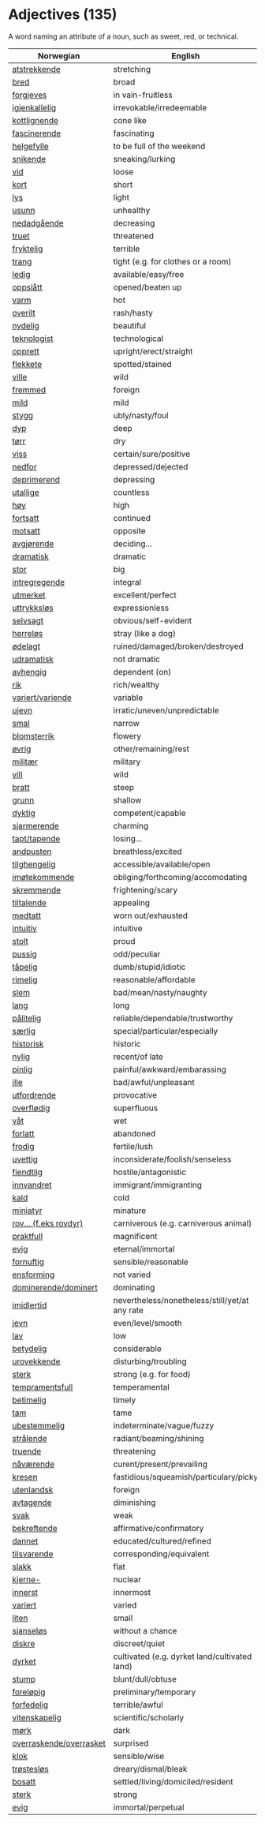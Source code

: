 # Adjectives (135)

A word naming an attribute of a noun, such as sweet, red, or technical.

| Norwegian | English |
| --- | --- |
| [atstrekkende](https://www.ordnett.no/search?language=no&phrase=atstrekkende) | stretching |
| [bred](https://www.ordnett.no/search?language=no&phrase=bred) | broad |
| [forgjeves](https://www.ordnett.no/search?language=no&phrase=forgjeves) | in vain-fruitless |
| [igjenkallelig](https://www.ordnett.no/search?language=no&phrase=igjenkallelig) | irrevokable/irredeemable |
| [kottlignende](https://www.ordnett.no/search?language=no&phrase=kottlignende) | cone like |
| [fascinerende](https://www.ordnett.no/search?language=no&phrase=fascinerende) | fascinating |
| [helgefylle](https://www.ordnett.no/search?language=no&phrase=helgefylle) | to be full of the weekend |
| [snikende](https://www.ordnett.no/search?language=no&phrase=snikende) | sneaking/lurking |
| [vid](https://www.ordnett.no/search?language=no&phrase=vid) | loose |
| [kort](https://www.ordnett.no/search?language=no&phrase=kort) | short |
| [lys](https://www.ordnett.no/search?language=no&phrase=lys) | light |
| [usunn](https://www.ordnett.no/search?language=no&phrase=usunn) | unhealthy |
| [nedadgående](https://www.ordnett.no/search?language=no&phrase=nedadgående) | decreasing |
| [truet](https://www.ordnett.no/search?language=no&phrase=truet) | threatened |
| [fryktelig](https://www.ordnett.no/search?language=no&phrase=fryktelig) | terrible |
| [trang](https://www.ordnett.no/search?language=no&phrase=trang) | tight (e.g. for clothes or a room) |
| [ledig](https://www.ordnett.no/search?language=no&phrase=ledig) | available/easy/free |
| [oppslått](https://www.ordnett.no/search?language=no&phrase=oppslått) | opened/beaten up |
| [varm](https://www.ordnett.no/search?language=no&phrase=varm) | hot |
| [overilt](https://www.ordnett.no/search?language=no&phrase=overilt) | rash/hasty |
| [nydelig](https://www.ordnett.no/search?language=no&phrase=nydelig) | beautiful |
| [teknologist](https://www.ordnett.no/search?language=no&phrase=teknologist) | technological |
| [opprett](https://www.ordnett.no/search?language=no&phrase=opprett) | upright/erect/straight |
| [flekkete](https://www.ordnett.no/search?language=no&phrase=flekkete) | spotted/stained |
| [ville](https://www.ordnett.no/search?language=no&phrase=ville) | wild |
| [fremmed](https://www.ordnett.no/search?language=no&phrase=fremmed) | foreign |
| [mild](https://www.ordnett.no/search?language=no&phrase=mild) | mild |
| [stygg](https://www.ordnett.no/search?language=no&phrase=stygg) | ubly/nasty/foul |
| [dyp](https://www.ordnett.no/search?language=no&phrase=dyp) | deep |
| [tørr](https://www.ordnett.no/search?language=no&phrase=tørr) | dry |
| [viss](https://www.ordnett.no/search?language=no&phrase=viss) | certain/sure/positive |
| [nedfor](https://www.ordnett.no/search?language=no&phrase=nedfor) | depressed/dejected |
| [deprimerend](https://www.ordnett.no/search?language=no&phrase=deprimerend) | depressing |
| [utallige](https://www.ordnett.no/search?language=no&phrase=utallige) | countless |
| [høy](https://www.ordnett.no/search?language=no&phrase=høy) | high |
| [fortsatt](https://www.ordnett.no/search?language=no&phrase=fortsatt) | continued |
| [motsatt](https://www.ordnett.no/search?language=no&phrase=motsatt) | opposite |
| [avgjørende](https://www.ordnett.no/search?language=no&phrase=avgjørende) | deciding... |
| [dramatisk](https://www.ordnett.no/search?language=no&phrase=dramatisk) | dramatic |
| [stor](https://www.ordnett.no/search?language=no&phrase=stor) | big |
| [intregregende](https://www.ordnett.no/search?language=no&phrase=intregregende) | integral |
| [utmerket](https://www.ordnett.no/search?language=no&phrase=utmerket) | excellent/perfect |
| [uttrykksløs](https://www.ordnett.no/search?language=no&phrase=uttrykksløs) | expressionless |
| [selvsagt](https://www.ordnett.no/search?language=no&phrase=selvsagt) | obvious/self-evident |
| [herreløs](https://www.ordnett.no/search?language=no&phrase=herreløs) | stray (like a dog) |
| [ødelagt](https://www.ordnett.no/search?language=no&phrase=ødelagt) | ruined/damaged/broken/destroyed |
| [udramatisk](https://www.ordnett.no/search?language=no&phrase=udramatisk) | not dramatic |
| [avhengig](https://www.ordnett.no/search?language=no&phrase=avhengig) | dependent (on) |
| [rik](https://www.ordnett.no/search?language=no&phrase=rik) | rich/wealthy |
| [variert/variende](https://www.ordnett.no/search?language=no&phrase=variert/variende) | variable |
| [ujevn](https://www.ordnett.no/search?language=no&phrase=ujevn) | irratic/uneven/unpredictable |
| [smal](https://www.ordnett.no/search?language=no&phrase=smal) | narrow |
| [blomsterrik](https://www.ordnett.no/search?language=no&phrase=blomsterrik) | flowery |
| [øvrig](https://www.ordnett.no/search?language=no&phrase=øvrig) | other/remaining/rest |
| [militær](https://www.ordnett.no/search?language=no&phrase=militær) | military |
| [vill](https://www.ordnett.no/search?language=no&phrase=vill) | wild |
| [bratt](https://www.ordnett.no/search?language=no&phrase=bratt) | steep |
| [grunn](https://www.ordnett.no/search?language=no&phrase=grunn) | shallow |
| [dyktig](https://www.ordnett.no/search?language=no&phrase=dyktig) | competent/capable |
| [sjarmerende](https://www.ordnett.no/search?language=no&phrase=sjarmerende) | charming |
| [tapt/tapende](https://www.ordnett.no/search?language=no&phrase=tapt/tapende) | losing... |
| [andpusten](https://www.ordnett.no/search?language=no&phrase=andpusten) | breathless/excited |
| [tilghengelig](https://www.ordnett.no/search?language=no&phrase=tilghengelig) | accessible/available/open |
| [imøtekommende](https://www.ordnett.no/search?language=no&phrase=imøtekommende) | obliging/forthcoming/accomodating |
| [skremmende](https://www.ordnett.no/search?language=no&phrase=skremmende) | frightening/scary |
| [tiltalende](https://www.ordnett.no/search?language=no&phrase=tiltalende) | appealing |
| [medtatt](https://www.ordnett.no/search?language=no&phrase=medtatt) | worn out/exhausted |
| [intuitiv](https://www.ordnett.no/search?language=no&phrase=intuitiv) | intuitive |
| [stolt](https://www.ordnett.no/search?language=no&phrase=stolt) | proud |
| [pussig](https://www.ordnett.no/search?language=no&phrase=pussig) | odd/peculiar |
| [tåpelig](https://www.ordnett.no/search?language=no&phrase=tåpelig) | dumb/stupid/idiotic |
| [rimelig](https://www.ordnett.no/search?language=no&phrase=rimelig) | reasonable/affordable |
| [slem](https://www.ordnett.no/search?language=no&phrase=slem) | bad/mean/nasty/naughty |
| [lang](https://www.ordnett.no/search?language=no&phrase=lang) | long |
| [pålitelig](https://www.ordnett.no/search?language=no&phrase=pålitelig) | reliable/dependable/trustworthy |
| [særlig](https://www.ordnett.no/search?language=no&phrase=særlig) | special/particular/especially |
| [historisk](https://www.ordnett.no/search?language=no&phrase=historisk) | historic |
| [nylig](https://www.ordnett.no/search?language=no&phrase=nylig) | recent/of late |
| [pinlig](https://www.ordnett.no/search?language=no&phrase=pinlig) | painful/awkward/embarassing |
| [ille](https://www.ordnett.no/search?language=no&phrase=ille) | bad/awful/unpleasant |
| [utfordrende](https://www.ordnett.no/search?language=no&phrase=utfordrende) | provocative |
| [overflødig](https://www.ordnett.no/search?language=no&phrase=overflødig) | superfluous |
| [våt](https://www.ordnett.no/search?language=no&phrase=våt) | wet |
| [forlatt](https://www.ordnett.no/search?language=no&phrase=forlatt) | abandoned |
| [frodig](https://www.ordnett.no/search?language=no&phrase=frodig) | fertile/lush |
| [uvettig](https://www.ordnett.no/search?language=no&phrase=uvettig) | inconsiderate/foolish/senseless |
| [fiendtlig](https://www.ordnett.no/search?language=no&phrase=fiendtlig) | hostile/antagonistic |
| [innvandret](https://www.ordnett.no/search?language=no&phrase=innvandret) | immigrant/immigranting |
| [kald](https://www.ordnett.no/search?language=no&phrase=kald) | cold |
| [miniatyr](https://www.ordnett.no/search?language=no&phrase=miniatyr) | minature |
| [rov... (f.eks rovdyr)](https://www.ordnett.no/search?language=no&phrase=rov...%20(f.eks%20rovdyr)) | carniverous (e.g. carniverous animal) |
| [praktfull](https://www.ordnett.no/search?language=no&phrase=praktfull) | magnificent |
| [evig](https://www.ordnett.no/search?language=no&phrase=evig) | eternal/immortal |
| [fornuftig](https://www.ordnett.no/search?language=no&phrase=fornuftig) | sensible/reasonable |
| [ensforming](https://www.ordnett.no/search?language=no&phrase=ensforming) | not varied |
| [dominerende/dominert](https://www.ordnett.no/search?language=no&phrase=dominerende/dominert) | dominating |
| [imidlertid](https://www.ordnett.no/search?language=no&phrase=imidlertid) | nevertheless/nonetheless/still/yet/at any rate |
| [jevn](https://www.ordnett.no/search?language=no&phrase=jevn) | even/level/smooth |
| [lav](https://www.ordnett.no/search?language=no&phrase=lav) | low |
| [betydelig](https://www.ordnett.no/search?language=no&phrase=betydelig) | considerable |
| [urovekkende](https://www.ordnett.no/search?language=no&phrase=urovekkende) | disturbing/troubling |
| [sterk](https://www.ordnett.no/search?language=no&phrase=sterk) | strong (e.g. for food) |
| [tempramentsfull](https://www.ordnett.no/search?language=no&phrase=tempramentsfull) | temperamental |
| [betimelig](https://www.ordnett.no/search?language=no&phrase=betimelig) | timely |
| [tam](https://www.ordnett.no/search?language=no&phrase=tam) | tame |
| [ubestemmelig](https://www.ordnett.no/search?language=no&phrase=ubestemmelig) | indeterminate/vague/fuzzy |
| [strålende](https://www.ordnett.no/search?language=no&phrase=strålende) | radiant/beaming/shining |
| [truende](https://www.ordnett.no/search?language=no&phrase=truende) | threatening |
| [nåværende](https://www.ordnett.no/search?language=no&phrase=nåværende) | curent/present/prevailing |
| [kresen](https://www.ordnett.no/search?language=no&phrase=kresen) | fastidious/squeamish/particulary/picky |
| [utenlandsk](https://www.ordnett.no/search?language=no&phrase=utenlandsk) | foreign |
| [avtagende](https://www.ordnett.no/search?language=no&phrase=avtagende) | diminishing |
| [svak](https://www.ordnett.no/search?language=no&phrase=svak) | weak |
| [bekreftende](https://www.ordnett.no/search?language=no&phrase=bekreftende) | affirmative/confirmatory |
| [dannet](https://www.ordnett.no/search?language=no&phrase=dannet) | educated/cultured/refined |
| [tilsvarende](https://www.ordnett.no/search?language=no&phrase=tilsvarende) | corresponding/equivalent |
| [slakk](https://www.ordnett.no/search?language=no&phrase=slakk) | flat |
| [kjerne-](https://www.ordnett.no/search?language=no&phrase=kjerne-) | nuclear |
| [innerst](https://www.ordnett.no/search?language=no&phrase=innerst) | innermost |
| [variert](https://www.ordnett.no/search?language=no&phrase=variert) | varied |
| [liten](https://www.ordnett.no/search?language=no&phrase=liten) | small |
| [sjanseløs](https://www.ordnett.no/search?language=no&phrase=sjanseløs) | without a chance |
| [diskre](https://www.ordnett.no/search?language=no&phrase=diskre) | discreet/quiet |
| [dyrket](https://www.ordnett.no/search?language=no&phrase=dyrket) | cultivated (e.g. dyrket land/cultivated land) |
| [stump](https://www.ordnett.no/search?language=no&phrase=stump) | blunt/dull/obtuse |
| [foreløpig](https://www.ordnett.no/search?language=no&phrase=foreløpig) | preliminary/temporary |
| [forfedelig](https://www.ordnett.no/search?language=no&phrase=forfedelig) | terrible/awful |
| [vitenskapelig](https://www.ordnett.no/search?language=no&phrase=vitenskapelig) | scientific/scholarly |
| [mørk](https://www.ordnett.no/search?language=no&phrase=mørk) | dark |
| [overraskende/overrasket](https://www.ordnett.no/search?language=no&phrase=overraskende/overrasket) | surprised |
| [klok](https://www.ordnett.no/search?language=no&phrase=klok) | sensible/wise |
| [trøstesløs](https://www.ordnett.no/search?language=no&phrase=trøstesløs) | dreary/dismal/bleak |
| [bosatt](https://www.ordnett.no/search?language=no&phrase=bosatt) | settled/living/domiciled/resident |
| [sterk](https://www.ordnett.no/search?language=no&phrase=sterk) | strong |
| [evig](https://www.ordnett.no/search?language=no&phrase=evig) | immortal/perpetual |

